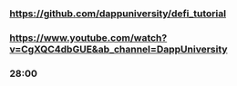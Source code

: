 ### https://github.com/dappuniversity/defi_tutorial

### https://www.youtube.com/watch?v=CgXQC4dbGUE&ab_channel=DappUniversity

### 28:00
